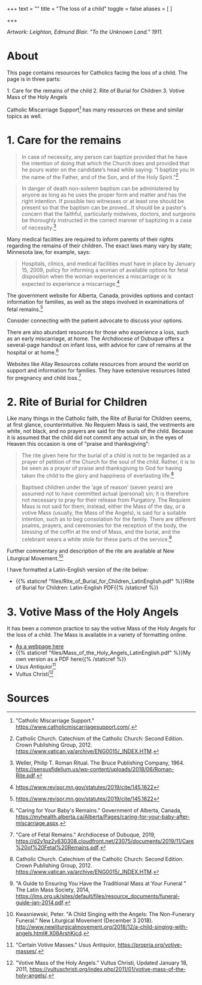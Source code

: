 +++
text = ""
title = "The loss of a child"
toggle = false
aliases = [
]

+++

_Artwork: Leighton, Edmund Blair. "To the Unknown Land." 1911._

# About

This page contains resources for Catholics facing the loss of a child. The page is in three parts: 

1\. Care for the remains of the child
2\. Rite of Burial for Children
3\. Votive Mass of the Holy Angels

Catholic Miscarriage Support[^1] has many resources on these and similar topics as well.

# 1. Care for the remains

> In case of necessity, any person can baptize provided that he have the intention of doing that which the Church does and provided that he pours water on the candidate’s head while saying: “I baptize you in the name of the Father, and of the Son, and of the Holy Spirit."[^2]

> In danger of death non-solemn baptism can be administered by anyone as long as he uses the proper form and matter and has the right intention. If possible two witnesses or at least one should be present so that the baptism can be proved...It should be a pastor's concern that the faithful, particularly midwives, doctors, and surgeons be thoroughly instructed in the correct manner of baptizing in a case of necessity.[^3]

Many medical facilities are required to inform parents of their rights regarding the remains of their children. The exact laws many vary by state; Minnesota law, for example, says: 

> Hospitals, clinics, and medical facilities must have in place by January 15, 2009, policy for informing a woman of available options for fetal disposition when the woman experiences a miscarriage or is expected to experience a miscarriage.[^4]

The government website for Alberta, Canada, provides options and contact information for families, as well as the steps involved in examinations of fetal remains.[^4]

Consider connecting with the patient advocate to discuss your options. 

There are also abundant resources for those who experience a loss, such as an early miscarriage, at home. The Archdiocese of Dubuque offers a several-page handout on infant loss, with advice for care of remains at the hospital or at home.[^5] 

Websites like Allay Resources collate resources from around the world on support and information for families. They have extensive resources listed for pregnancy and child loss.[^6] 

# 2. Rite of Burial for Children

Like many things in the Catholic faith, the Rite of Burial for Children seems, at first glance, counterintuitive. No Requiem Mass is said, the vestments are white, not black, and no prayers are said for the souls of the child. Because it is assumed that the child did not commit any actual sin, in the eyes of Heaven this occasion is one of "praise and thanksgiving": 

> The rite given here for the burial of a child is not to be regarded as a prayer of petition of the Church for the soul of the child. Rather, it is to be seen as a prayer of praise and thanksgiving to God for having taken the child to the glory and happiness of everlasting life.[^2]

> Baptised children under the ‘age of reason’ (seven years) are assumed not to have committed actual (personal) sin; it is therefore not necessary to pray for their release from Purgatory. The Requiem Mass is not said for them; instead, either the Mass of the day, or a votive Mass (usually, the Mass of the Angels), is said for a suitable intention, such as to beg consolation for the family. There are different psalms, prayers, and ceremonies for the reception of the body, the blessing of the coffin at the end of Mass, and the burial, and the celebrant wears a white stole for these parts of the service.[^8]

Further commentary and description of the rite are available at New Liturgical Movement.[^9]

I have formatted a Latin-English version of the rite below:

* {{% staticref "files/Rite_of_Burial_for_Children_LatinEnglish.pdf" %}}Rite of Burial for Children: Latin-English PDF{{% /staticref %}}

# 3. Votive Mass of the Holy Angels 

It has been a common practice to say the votive Mass of the Holy Angels for the loss of a child. The Mass is available in a variety of formatting online.

* [As a webpage here](/votive-mass-holy-angels/)
* {{% staticref "files/Mass_of_the_Holy_Angels_LatinEnglish.pdf" %}}My own version as a PDF here{{% /staticref %}}
* Usus Antiquior[^10]
* Vultus Christi[^11]

# Sources

[^1]: "Catholic Miscarriage Support." https://www.catholicmiscarriagesupport.com/.

[^2]: Catholic Church. Catechism of the Catholic Church: Second Edition. Crown Publishing Group, 2012. https://www.vatican.va/archive/ENG0015/_INDEX.HTM.

[^3]: Weller, Philip T. Roman Ritual. The Bruce Publishing Company, 1964. https://sensusfidelium.us/wp-content/uploads/2018/06/Roman-Rite.pdf.

[^4]: https://www.revisor.mn.gov/statutes/2019/cite/145.1622

[^5]: "Caring for Your Baby's Remains." Government of Alberta, Canada, https://myhealth.alberta.ca/Alberta/Pages/caring-for-your-baby-after-miscarriage.aspx.

[^6]: "Care of Fetal Remains." Archdiocese of Dubuque, 2019, https://d2y1pz2y630308.cloudfront.net/23075/documents/2019/11/Care%20of%20Fetal%20Remains.pdf.

[^7]: "Pregnancy and Child Loss." Allay Women and Family Resources, https://www.allayresources.com/loss/.

[^8]: "A Guide to Ensuring You Have the Traditional Mass at Your Funeral " The Latin Mass Society, 2014, https://lms.org.uk/sites/default/files/resource_documents/funeral-guide-jan-2014.pdf.

[^9]: Kwasniewski, Peter. "A Child Singing with the Angels: The Non-Funerary Funeral." New Liturgical Movement  (December 3 2018). http://www.newliturgicalmovement.org/2018/12/a-child-singing-with-angels.html#.X08ArshKjcd.

[^10]: "Certain Votive Masses." Usus Antiquior, https://propria.org/votive-masses/.

[^11]: "Votive Mass of the Holy Angels." Vultus Christi, Updated January 18, 2011, https://vultuschristi.org/index.php/2011/01/votive-mass-of-the-holy-angels/.




